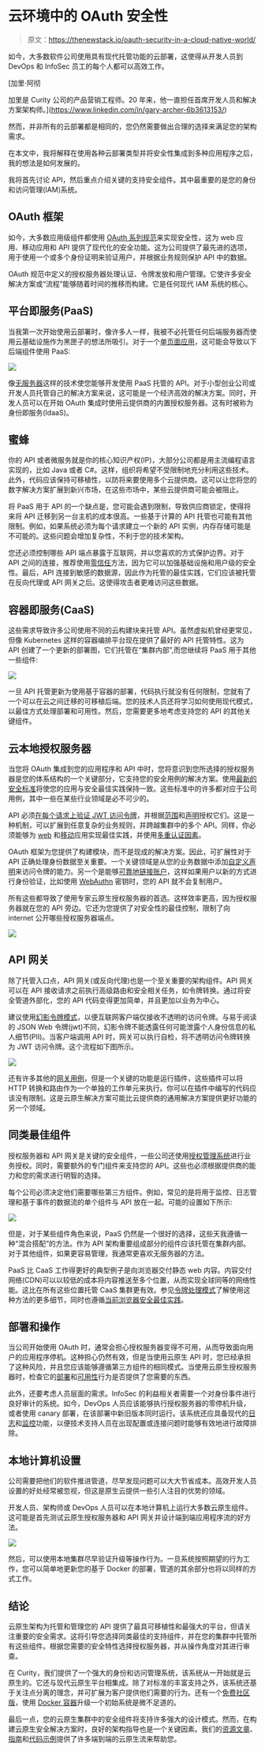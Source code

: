 # 云环境中的 OAuth 安全性

> 原文：<https://thenewstack.io/oauth-security-in-a-cloud-native-world/>

如今，大多数软件公司使用具有现代托管功能的云部署，这使得从开发人员到 DevOps 和 InfoSec 员工的每个人都可以高效工作。

 [加里·阿彻

加里是 Curity 公司的产品营销工程师。20 年来，他一直担任首席开发人员和解决方案架构师。](https://www.linkedin.com/in/gary-archer-6b3613153/) 

然而，并非所有的云部署都是相同的，您仍然需要做出合理的选择来满足您的架构需求。

在本文中，我将解释在使用各种云部署类型并将安全性集成到多种应用程序之后，我的想法是如何发展的。

我将首先讨论 API，然后重点介绍关键的支持安全组件。其中最重要的是您的身份和访问管理(IAM)系统。

## OAuth 框架

如今，大多数应用级组件都使用 [OAuth 系列规范](https://datatracker.ietf.org/doc/html/rfc6749)来实现安全性，这为 web 应用、移动应用和 API 提供了现代化的安全功能。这为公司提供了最先进的选项，用于使用一个或多个身份证明来验证用户，并根据业务规则保护 API 中的数据。

OAuth 规范中定义的授权服务器处理认证、令牌发放和用户管理。它使许多安全解决方案或“流程”能够随着时间的推移而构建。它是任何现代 IAM 系统的核心。

## 平台即服务(PaaS)

当我第一次开始使用云部署时，像许多人一样，我被不必托管任何后端服务器而使用云基础设施作为黑匣子的想法所吸引。对于一个[单页面应用](https://curity.io/resources/learn/spa-best-practices/)，这可能会导致以下后端组件使用 PaaS:

![](img/88686632cea8e6e743790cdbf5faafdf.png)

像[无服务器](https://www.serverless.com/)这样的技术使您能够开发使用 PaaS 托管的 API。对于小型创业公司或开发人员托管自己的解决方案来说，这可能是一个经济高效的解决方案。同时，开发人员可以在开始 OAuth 集成时使用云提供商的内置授权服务器。这有时被称为身份即服务(IdaaS)。

## 蜜蜂

你的 API 或者微服务就是你的核心知识产权(IP)，大部分公司都是用主流编程语言实现的，比如 Java 或者 C#。这样，组织将希望不受限制地充分利用这些技术。此外，代码应该保持可移植性，以防将来要使用多个云提供商。这可以让您将您的数字解决方案扩展到新兴市场，在这些市场中，某些云提供商可能会被阻止。

将 PaaS 用于 API 的一个缺点是，您可能会遇到限制，导致供应商锁定，使得将来将 API 迁移到另一台主机的成本很高。一些基于计算的 API 托管也可能有其他限制。例如，如果系统必须为每个请求建立一个新的 API 实例，内存存储可能是不可能的。这些问题会增加复杂性，不利于您的技术架构。

您还必须控制哪些 API 端点暴露于互联网，并以您喜欢的方式保护边界。对于 API 之间的连接，推荐使用[零信任](https://curity.io/resources/learn/zero-trust-overview/)方法，因为它可以加强基础设施和用户级的安全性。最后，API 连接到敏感的数据源，因此作为托管的最佳实践，它们应该被托管在反向代理或 API 网关之后。这使得攻击者更难访问这些数据。

## 容器即服务(CaaS)

这些需求导致许多公司使用不同的云构建块来托管 API。虽然虚拟机曾经更常见，但像 Kubernetes 这样的容器编排平台现在提供了最好的 API 托管特性。这为 API 创建了一个更新的部署图，它们托管在“集群内部”,而您继续将 PaaS 用于其他一些组件:

![](img/1b229e65958ab53e847f781abe308a72.png)

一旦 API 托管更新为使用基于容器的部署，代码执行就没有任何限制，您就有了一个可以在云之间迁移的可移植后端。您的技术人员还将学习如何使用现代模式，以最佳方式处理部署和可用性。然后，您需要更多地考虑支持您的 API 的其他关键组件。

## 云本地授权服务器

当您将 OAuth 集成到您的应用程序和 API 中时，您将意识到您所选择的授权服务器是您的体系结构的一个关键部分，它支持您的安全用例的解决方案。使用[最新的安全标准](https://curity.io/product/conformance/)将使您的应用与安全最佳实践保持一致。这些标准中的许多都对应于公司用例，其中一些在某些行业领域是必不可少的。

API 必须[在每个请求上验证 JWT 访问令牌](https://curity.io/resources/learn/jwt-best-practices/)，并根据[范围](https://curity.io/resources/learn/scope-best-practices/)和[声明](https://curity.io/resources/learn/claims-best-practices/)授权它们。这是一种机制，可以扩展到任意复杂的业务规则，并跨越集群中的多个 API。同样，你必须能够为 [web](https://curity.io/resources/learn/spa-best-practices/) 和[移动](https://curity.io/resources/learn/oauth-for-mobile-apps-best-practices/)应用实现最佳实践，并使用[多重认证因素](https://curity.io/product/authentication-service/)。

OAuth 框架为您提供了构建模块，而不是现成的解决方案。因此，可扩展性对于 API 正确处理身份数据至关重要。一个关键领域是从您的业务数据中添加[自定义声明](https://curity.io/resources/learn/implementing-claims-best-practices/)来访问令牌的能力。另一个是能够[可靠地链接账户](https://curity.io/resources/learn/account-linking-with-facebook/)，这样如果用户以新的方式进行身份验证，比如使用 [WebAuthn](https://curity.io/resources/learn/webauthn-overview/) 密钥时，您的 API 就不会复制用户。

所有这些都导致了使用专家云原生授权服务器的首选。这样效率更高，因为授权服务器就在您的 API 旁边。它还为您提供了对安全性的最佳控制，限制了向 internet 公开哪些授权服务器端点。

![](img/b978bd69ea39bbf9daf8fb58fa6e1c59.png)

## API 网关

除了托管入口点，API 网关(或反向代理)也是一个至关重要的架构组件。API 网关可以在 API 接收请求之前执行高级路由和安全相关任务，如令牌转换。通过将安全管道外部化，您的 API 代码变得更加简单，并且更加以业务为中心。

建议使用[幻影令牌模式](https://curity.io/resources/learn/phantom-token-pattern/)，以便互联网客户端仅接收不透明的访问令牌。与易于阅读的 JSON Web 令牌(jwt)不同，幻影令牌不能透露任何可能泄露个人身份信息的私人细节(PII)。当客户端调用 API 时，网关可以执行自检，将不透明访问令牌转换为 JWT 访问令牌。这个流程如下图所示。

![](img/f3c992ca1add5ba4d68930539f67e7fc.png)

还有许多其他的[网关用例](https://curity.io/resources/guides/apigateway/)，但是一个关键的功能是运行插件，这些插件可以将 HTTP 转换和路由作为一个单独的工作单元来执行。你可以在插件中编写的代码应该没有限制。这是云原生解决方案可能比云提供商的通用解决方案提供更好功能的另一个领域。

## 同类最佳组件

授权服务器和 API 网关是关键的安全组件，一些公司还使用[授权管理系统](https://curity.io/resources/learn/what-is-neosecurity/#the-entitlement-management-system)进行业务授权。同时，需要额外的专门组件来支持您的 API。这些也必须根据提供商的能力和您的需求进行明智的选择。

每个公司必须决定他们需要哪些第三方组件。例如，常见的是将用于监控、日志管理和基于事件的数据流的单个组件与 API 放在一起。可能的设置如下所示:

![](img/2c9775f94255c3b986eab57e809b2efe.png)

但是，对于某些组件角色来说，PaaS 仍然是一个很好的选择，这些天我遵循一种“混合搭配”的方法。作为 API 架构重要组成部分的组件应该托管在集群内部。对于其他组件，如果更容易管理，我通常更喜欢无服务器的方法。

PaaS 比 CaaS 工作得更好的典型例子是向浏览器交付静态 web 内容。内容交付网络(CDN)可以以较低的成本将内容推送至多个位置，从而实现全球同等的网络性能。这比在所有这些位置托管 CaaS 集群更有效。参见[令牌处理模式](https://curity.io/resources/learn/token-handler-overview/)了解使用这种方法的更多细节，同时也遵循[当前浏览器安全最佳实践](https://datatracker.ietf.org/doc/html/draft-ietf-oauth-browser-based-apps)。

## 部署和操作

当公司开始使用 OAuth 时，通常会担心授权服务器变得不可用，从而导致面向用户的应用程序停机。这种担心仍然有效，但是当使用云原生 API 时，您已经承担了这种风险，并且您应该能够遵循第三方组件的相同模式。当使用云原生授权服务器时，检查它的[部署](https://curity.io/resources/learn/concepts-deployment/)和[可用性](https://curity.io/resources/learn/concepts-availability/)行为是否提供了您需要的东西。

此外，还要考虑人员层面的需求。InfoSec 的利益相关者需要一个对身份事件进行良好审计的系统。如今，DevOps 人员应该能够执行授权服务器的零停机升级，或者使用 canary 部署，在该部署中新旧版本同时运行。该系统还应具备现代的[日志](https://curity.io/resources/learn/logging-best-practices/)和[监控](https://curity.io/product/monitoring-and-metrics/)功能，以便技术支持人员在出现配置或连接问题时能够有效地进行故障排除。

## 本地计算机设置

公司需要把他们的软件推进管道，尽早发现问题可以大大节省成本。高效开发人员设置的好处经常被忽视，但这是原生云提供一些引人注目的优势的领域。

开发人员、架构师或 DevOps 人员可以在本地计算机上运行大多数云原生组件。这可能是首先测试云原生授权服务器和 API 网关并设计端到端应用程序流的好方法。

![](img/de9c497e4eced5e48643d681ac96d5e1.png)

然后，可以使用本地集群尽早验证升级等操作行为。一旦系统按照期望的行为工作，您可以简单地更新您的基于 Docker 的部署，管道的其余部分也将以同样的方式工作。

## 结论

云原生架构为托管和管理您的 API 提供了最具可移植性和最强大的平台，但请关注重要的安全需求。这将引导您选择同类最佳的支持组件，并在您的集群中托管所有这些组件。根据您需要的安全特性选择授权服务器，并从操作角度对其进行审查。

在 Curity，我们提供了一个强大的身份和访问管理系统，该系统从一开始就是云原生的。它还与现代云原生平台相集成。除了对标准的丰富支持之外，该系统还基于关注点分离的理念，并可扩展为客户提供他们需要的行为。还有一个[免费社区版](https://curity.io/product/community/)，使用 [Docker 容器](https://curity.io/resources/learn/run-curity-docker/)升级一个初始系统是微不足道的。

最后一点，您的云原生集群中的安全组件将支持许多强大的设计模式。然而，在构建云原生安全解决方案时，良好的架构指导也是一个关键因素。我们的[资源文章](https://curity.io/resources/articles/)、[指南](https://curity.io/resources/guides/)和[代码示例](https://github.com/curityio)提供了许多端到端的云原生流来帮助您。

<svg xmlns:xlink="http://www.w3.org/1999/xlink" viewBox="0 0 68 31" version="1.1"><title>Group</title> <desc>Created with Sketch.</desc></svg>